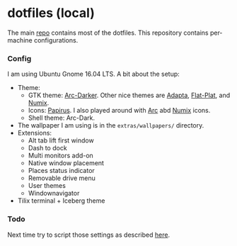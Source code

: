# dotfiles (local)

The main [repo](https://github.com/mfedoten/dotfiles) contains most of the dotfiles. This repository contains per-machine configurations.

### Config

I am using Ubuntu Gnome 16.04 LTS. A bit about the setup:
- Theme:
  * GTK theme: [Arc-Darker](http://www.omgubuntu.co.uk/2016/06/install-latest-arc-gtk-theme-ubuntu-16-04). Other nice themes are [Adapta](http://www.omgubuntu.co.uk/2016/10/install-adapta-gtk-theme-on-ubuntu), [Flat-Plat](https://www.fossmint.com/flat-plat-theme-for-ubuntu-linux/), and [Numix](https://itsfoss.com/install-numix-ubuntu/).
  * Icons: [Papirus](https://github.com/PapirusDevelopmentTeam/papirus-icon-theme). I also played around with [Arc](https://github.com/horst3180/arc-icon-theme) abd [Numix](https://itsfoss.com/install-numix-ubuntu/) icons.
  * Shell theme: Arc-Dark.
- The wallpaper I am using is in the `extras/wallpapers/` directory.
- Extensions:
  * Alt tab lift first window
  * Dash to dock
  * Multi monitors add-on
  * Native window placement
  * Places status indicator
  * Removable drive menu
  * User themes
  * Windownavigator
- Tilix terminal + Iceberg theme

### Todo

Next time try to script those settings as described [here](https://askubuntu.com/questions/971067/how-can-i-script-the-settings-made-by-gnome-tweak-tool).
